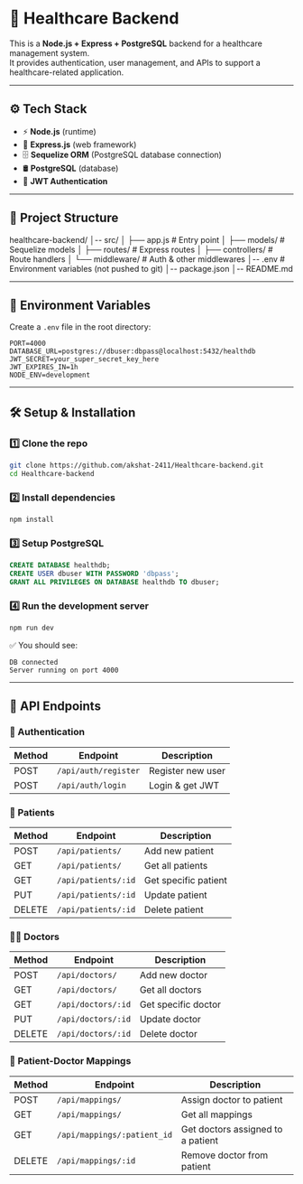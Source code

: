 # 🏥 Healthcare Backend

This is a **Node.js + Express + PostgreSQL** backend for a healthcare management system.  
It provides authentication, user management, and APIs to support a healthcare-related application.

---

## ⚙️ Tech Stack
- ⚡ **Node.js** (runtime)  
- 🚀 **Express.js** (web framework)  
- 🗄️ **Sequelize ORM** (PostgreSQL database connection)  
- 🛢️ **PostgreSQL** (database)  
- 🔑 **JWT Authentication**  

---

## 📂 Project Structure

healthcare-backend/
│-- src/
│ ├── app.js # Entry point
│ ├── models/ # Sequelize models
│ ├── routes/ # Express routes
│ ├── controllers/ # Route handlers
│ └── middleware/ # Auth & other middlewares
│-- .env # Environment variables (not pushed to git)
│-- package.json
│-- README.md

---

## 🔑 Environment Variables

Create a `.env` file in the root directory:

```env
PORT=4000
DATABASE_URL=postgres://dbuser:dbpass@localhost:5432/healthdb
JWT_SECRET=your_super_secret_key_here
JWT_EXPIRES_IN=1h
NODE_ENV=development
````

---

## 🛠️ Setup & Installation

### 1️⃣ Clone the repo

```bash
git clone https://github.com/akshat-2411/Healthcare-backend.git
cd Healthcare-backend
```

### 2️⃣ Install dependencies

```bash
npm install
```

### 3️⃣ Setup PostgreSQL

```sql
CREATE DATABASE healthdb;
CREATE USER dbuser WITH PASSWORD 'dbpass';
GRANT ALL PRIVILEGES ON DATABASE healthdb TO dbuser;
```

### 4️⃣ Run the development server

```bash
npm run dev
```

✅ You should see:

```
DB connected
Server running on port 4000
```

---

## 🚀 API Endpoints

### 🔐 Authentication

| Method | Endpoint             | Description       |
| ------ | -------------------- | ----------------- |
| POST   | `/api/auth/register` | Register new user |
| POST   | `/api/auth/login`    | Login & get JWT   |

### 🧑 Patients

| Method | Endpoint            | Description          |
| ------ | ------------------- | -------------------- |
| POST   | `/api/patients/`    | Add new patient      |
| GET    | `/api/patients/`    | Get all patients     |
| GET    | `/api/patients/:id` | Get specific patient |
| PUT    | `/api/patients/:id` | Update patient       |
| DELETE | `/api/patients/:id` | Delete patient       |

### 👨‍⚕️ Doctors

| Method | Endpoint           | Description         |
| ------ | ------------------ | ------------------- |
| POST   | `/api/doctors/`    | Add new doctor      |
| GET    | `/api/doctors/`    | Get all doctors     |
| GET    | `/api/doctors/:id` | Get specific doctor |
| PUT    | `/api/doctors/:id` | Update doctor       |
| DELETE | `/api/doctors/:id` | Delete doctor       |

### 🔗 Patient-Doctor Mappings

| Method | Endpoint                    | Description                       |
| ------ | --------------------------- | --------------------------------- |
| POST   | `/api/mappings/`            | Assign doctor to patient          |
| GET    | `/api/mappings/`            | Get all mappings                  |
| GET    | `/api/mappings/:patient_id` | Get doctors assigned to a patient |
| DELETE | `/api/mappings/:id`         | Remove doctor from patient        |
